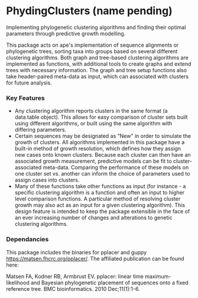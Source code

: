 # PhydingClusters (name pending)
Implementing phylogenetic clustering algorithms and finding their optimal parameters through predictive growth modelling.

This package acts on ape's implementation of sequence alignments or phylogenetic trees, sorting taxa into groups based on several different clustering algorithms.
Both graph and tree-based clustering algorithms are implemented as functions, with additional tools to create graphs and extend trees with necessary information. 
The graph and tree setup functions also take header-paired meta-data as input, which can associated with clusters for future analysis.

### Key Features
* Any clustering algorithm reports clusters in the same format (a data.table object). This allows for easy comparison of cluster sets built using different algorithms, or built using the same algorithm with differing parameters.
* Certain sequences may be designated as "New" in order to simulate the growth of clusters. All algorithms implemented in this package have a built-in method of growth resolution, which defines how they assign new cases onto known clusters. Because each cluster can then have an associated growth measurement, predictive models can be fit to cluster-associated meta-data. Comparing the performance of these models on one cluster set vs. another can inform the choice of parameters used to assign cases into clusters.
* Many of these functions take other functions as input (for instance - a specific clustering algorithm is a function and often an input to higher level comparison functions. A particular method of resolving cluster growth may also act as an input for a given clustering algorithm). This design feature is intended to keep the package extensible in the face of an ever increasing number of changes and alterations to genetic clustering algorithms.

### Dependancies
This package includes the binaries for pplacer and guppy https://matsen.fhcrc.org/pplacer/. The affiliated publication can be found here:

Matsen FA, Kodner RB, Armbrust EV. pplacer: linear time maximum-likelihood and Bayesian phylogenetic placement of sequences onto a fixed reference tree. BMC bioinformatics. 2010 Dec;11(1):1-6.
